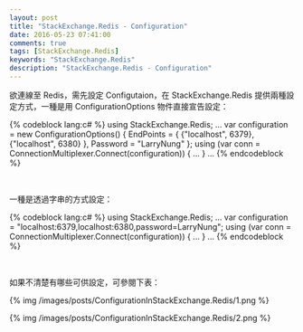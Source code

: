 ```yaml
---
layout: post
title: "StackExchange.Redis - Configuration"
date: 2016-05-23 07:41:00
comments: true
tags: [StackExchange.Redis]
keywords: "StackExchange.Redis"
description: "StackExchange.Redis - Configuration"
---
```


欲連線至 Redis，需先設定 Configutaion，在 StackExchange.Redis 提供兩種設定方式，一種是用 ConfigurationOptions 物件直接宣告設定：  

<!-- More -->


{% codeblock lang:c# %}
using StackExchange.Redis; 
... 
var configuration = new ConfigurationOptions() 
{ 
    EndPoints = { 
        {"localhost", 6379}, 
        {"localhost", 6380} 
    }, 
    Password = "LarryNung" 
}; 
using (var conn = ConnectionMultiplexer.Connect(configuration)) 
{ 
    ... 
}
 ...
{% endcodeblock %}

<br/>


一種是透過字串的方式設定：  

{% codeblock lang:c# %}
using StackExchange.Redis; 
... 
var configuration = "localhost:6379,localhost:6380,password=LarryNung"; 
using (var conn = ConnectionMultiplexer.Connect(configuration)) 
{ 
    ... 
} 
...
{% endcodeblock %}

<br/>


如果不清楚有哪些可供設定，可參閱下表：  

{% img /images/posts/ConfigurationInStackExchange.Redis/1.png %}   

{% img /images/posts/ConfigurationInStackExchange.Redis/2.png %}
